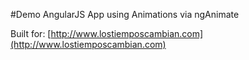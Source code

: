 #Demo AngularJS App using Animations via ngAnimate


Built for: [http://www.lostiemposcambian.com](http://www.lostiemposcambian.com)



